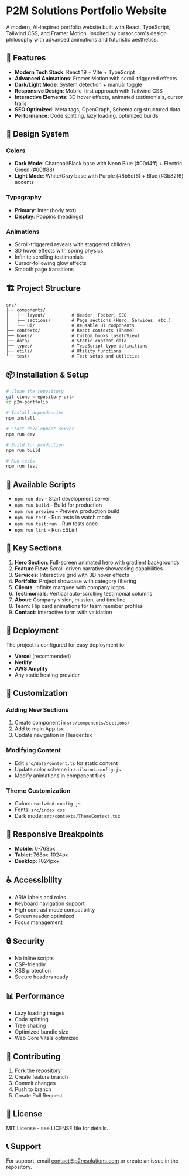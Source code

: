 # P2M Solutions Portfolio Website

A modern, AI-inspired portfolio website built with React, TypeScript, Tailwind CSS, and Framer Motion. Inspired by cursor.com's design philosophy with advanced animations and futuristic aesthetics.

## 🚀 Features

- **Modern Tech Stack**: React 19 + Vite + TypeScript
- **Advanced Animations**: Framer Motion with scroll-triggered effects
- **Dark/Light Mode**: System detection + manual toggle
- **Responsive Design**: Mobile-first approach with Tailwind CSS
- **Interactive Elements**: 3D hover effects, animated testimonials, cursor trails
- **SEO Optimized**: Meta tags, OpenGraph, Schema.org structured data
- **Performance**: Code splitting, lazy loading, optimized builds

## 🎨 Design System

### Colors
- **Dark Mode**: Charcoal/Black base with Neon Blue (#00d4ff) + Electric Green (#00ff88)
- **Light Mode**: White/Gray base with Purple (#8b5cf6) + Blue (#3b82f6) accents

### Typography
- **Primary**: Inter (body text)
- **Display**: Poppins (headings)

### Animations
- Scroll-triggered reveals with staggered children
- 3D hover effects with spring physics
- Infinite scrolling testimonials
- Cursor-following glow effects
- Smooth page transitions

## 🏗️ Project Structure

```
src/
├── components/
│   ├── layout/          # Header, Footer, SEO
│   ├── sections/        # Page sections (Hero, Services, etc.)
│   └── ui/              # Reusable UI components
├── contexts/            # React contexts (Theme)
├── hooks/               # Custom hooks (useInView)
├── data/                # Static content data
├── types/               # TypeScript type definitions
├── utils/               # Utility functions
└── test/                # Test setup and utilities
```

## 📦 Installation & Setup

```bash
# Clone the repository
git clone <repository-url>
cd p2m-portfolio

# Install dependencies
npm install

# Start development server
npm run dev

# Build for production
npm run build

# Run tests
npm run test
```

## 🧪 Available Scripts

- `npm run dev` - Start development server
- `npm run build` - Build for production
- `npm run preview` - Preview production build
- `npm run test` - Run tests in watch mode
- `npm run test:run` - Run tests once
- `npm run lint` - Run ESLint

## 🌟 Key Sections

1. **Hero Section**: Full-screen animated hero with gradient backgrounds
2. **Feature Flow**: Scroll-driven narrative showcasing capabilities
3. **Services**: Interactive grid with 3D hover effects
4. **Portfolio**: Project showcase with category filtering
5. **Clients**: Infinite marquee with company logos
6. **Testimonials**: Vertical auto-scrolling testimonial columns
7. **About**: Company vision, mission, and timeline
8. **Team**: Flip card animations for team member profiles
9. **Contact**: Interactive form with validation

## 🚀 Deployment

The project is configured for easy deployment to:
- **Vercel** (recommended)
- **Netlify**
- **AWS Amplify**
- Any static hosting provider

## 🔧 Customization

### Adding New Sections
1. Create component in `src/components/sections/`
2. Add to main App.tsx
3. Update navigation in Header.tsx

### Modifying Content
- Edit `src/data/content.ts` for static content
- Update color scheme in `tailwind.config.js`
- Modify animations in component files

### Theme Customization
- Colors: `tailwind.config.js`
- Fonts: `src/index.css`
- Dark mode: `src/contexts/ThemeContext.tsx`

## 📱 Responsive Breakpoints

- **Mobile**: 0-768px
- **Tablet**: 768px-1024px
- **Desktop**: 1024px+

## ♿ Accessibility

- ARIA labels and roles
- Keyboard navigation support
- High contrast mode compatibility
- Screen reader optimized
- Focus management

## 🔒 Security

- No inline scripts
- CSP-friendly
- XSS protection
- Secure headers ready

## 📊 Performance

- Lazy loading images
- Code splitting
- Tree shaking
- Optimized bundle size
- Web Core Vitals optimized

## 🤝 Contributing

1. Fork the repository
2. Create feature branch
3. Commit changes
4. Push to branch
5. Create Pull Request

## 📄 License

MIT License - see LICENSE file for details.

## 📞 Support

For support, email contact@p2msolutions.com or create an issue in the repository.

